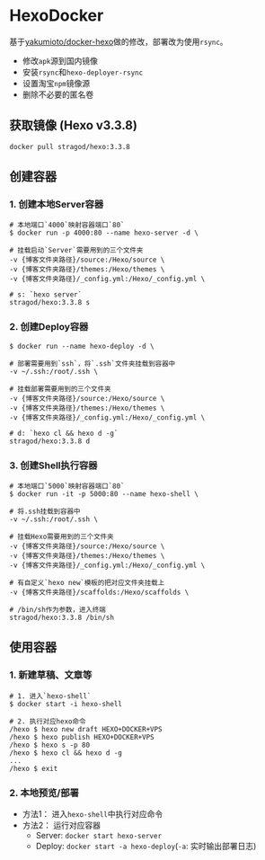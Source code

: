 # HexoDocker

基于[yakumioto/docker-hexo](https://github.com/yakumioto/docker-hexo/tree/master/3.2/alpine)做的修改，部署改为使用`rsync`。

- 修改`apk`源到国内镜像
- 安装`rsync`和`hexo-deployer-rsync`
- 设置淘宝`npm`镜像源
- 删除不必要的匿名卷
 
## 获取镜像 (Hexo v3.3.8)
`docker pull stragod/hexo:3.3.8` 

## 创建容器

### 1. 创建本地Server容器

	# 本地端口`4000`映射容器端口`80`
	$ docker run -p 4000:80 --name hexo-server -d \
	
	# 挂载启动`Server`需要用到的三个文件夹
	-v {博客文件夹路径}/source:/Hexo/source \
	-v {博客文件夹路径}/themes:/Hexo/themes \
	-v {博客文件夹路径}/_config.yml:/Hexo/_config.yml \
	
	# s: `hexo server`
	stragod/hexo:3.3.8 s
	
### 2. 创建Deploy容器
	
	$ docker run --name hexo-deploy -d \

	# 部署需要用到`ssh`，将`.ssh`文件夹挂载到容器中
	-v ~/.ssh:/root/.ssh \
	
	# 挂载部署需要用到的三个文件夹
	-v {博客文件夹路径}/source:/Hexo/source \
	-v {博客文件夹路径}/themes:/Hexo/themes \
	-v {博客文件夹路径}/_config.yml:/Hexo/_config.yml \
	
	# d: `hexo cl && hexo d -g`
	stragod/hexo:3.3.8 d

### 3. 创建Shell执行容器
	
	# 本地端口`5000`映射容器端口`80`
	$ docker run -it -p 5000:80 --name hexo-shell \
	
	# 将.ssh挂载到容器中
	-v ~/.ssh:/root/.ssh \
	
	# 挂载Hexo需要用到的三个文件夹
	-v {博客文件夹路径}/source:/Hexo/source \
	-v {博客文件夹路径}/themes:/Hexo/themes \
	-v {博客文件夹路径}/_config.yml:/Hexo/_config.yml \
	
	# 有自定义`hexo new`模板的把对应文件夹挂载上
	-v {博客文件夹路径}/scaffolds:/Hexo/scaffolds \
	
	# /bin/sh作为参数，进入终端
	stragod/hexo:3.3.8 /bin/sh
	
## 使用容器

### 1. 新建草稿、文章等

	# 1. 进入`hexo-shell`
	$ docker start -i hexo-shell
	
	# 2. 执行对应hexo命令
	/hexo $ hexo new draft HEXO+DOCKER+VPS
	/hexo $ hexo publish HEXO+DOCKER+VPS
	/hexo $ hexo s -p 80
	/hexo $ hexo cl && hexo d -g
	...
	/hexo $ exit

### 2. 本地预览/部署
- 方法1： 进入`hexo-shell`中执行对应命令
- 方法2： 运行对应容器
	- Server: `docker start hexo-server`
	- Deploy: `docker start -a hexo-deploy`(`-a`: 实时输出部署日志)

